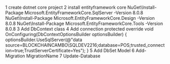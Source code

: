 1 create dotnet core project
2 install entityframework core
	NuGet\Install-Package Microsoft.EntityFrameworkCore.SqlServer -Version 8.0.8
	NuGet\Install-Package Microsoft.EntityFrameworkCore.Design -Version 8.0.8
	NuGet\Install-Package Microsoft.EntityFrameworkCore.Tools -Version 8.0.8
3 Add DbContext class
4 Add connection
        protected override void OnConfiguring(DbContextOptionsBuilder optionsBuilder)
        {
            optionsBuilder.UseSqlServer(@"data source=BLOCKCHAINCAMBO\SQLDEV2216;database=POS;trusted_connection=true;TrustServerCertificate=Yes");
        }
5 Add DbSet Model
6 Add-Migration MigrationName
7 Update-Database
